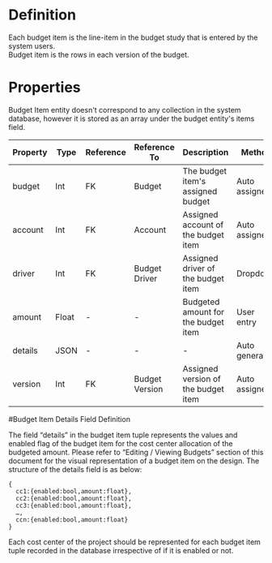 # Definition

Each budget item is the line-item in the budget study that is entered by the system users.  
Budget item is the rows in each version of the budget. 

# Properties
Budget Item entity doesn't correspond to any collection in the system database, however it is stored as an array under the budget entity's items field.


| Property  | Type   | Reference | Reference To | Description | Method
| ------    | ------ | ------    | ------       | ------      | ------
budget|Int|FK|Budget|The budget item's assigned budget|Auto assigned
account|Int|FK|Account|Assigned account of the budget item|Auto assigned
driver|Int|FK|Budget Driver|Assigned driver of the budget item|Dropdown
amount|Float|-|-|Budgeted amount for the budget item|User entry
details|JSON|-|-|-|Auto generated
version|Int|FK|Budget Version|Assigned version of the budget item|Auto assigned

#Budget Item Details Field Definition

The field “details” in the budget item tuple represents the values and enabled flag of the budget item for the cost center allocation of the budgeted amount.
Please refer to “Editing / Viewing Budgets” section of this document for the visual representation of a budget item on the design. The structure of the details field is as below:
```
{
  cc1:{enabled:bool,amount:float},
  cc2:{enabled:bool,amount:float},
  cc3:{enabled:bool,amount:float},
  …,
  ccn:{enabled:bool,amount:float}
}
```
Each cost center of the project should be represented for each budget item tuple recorded in the database irrespective of if it is enabled or not. 
